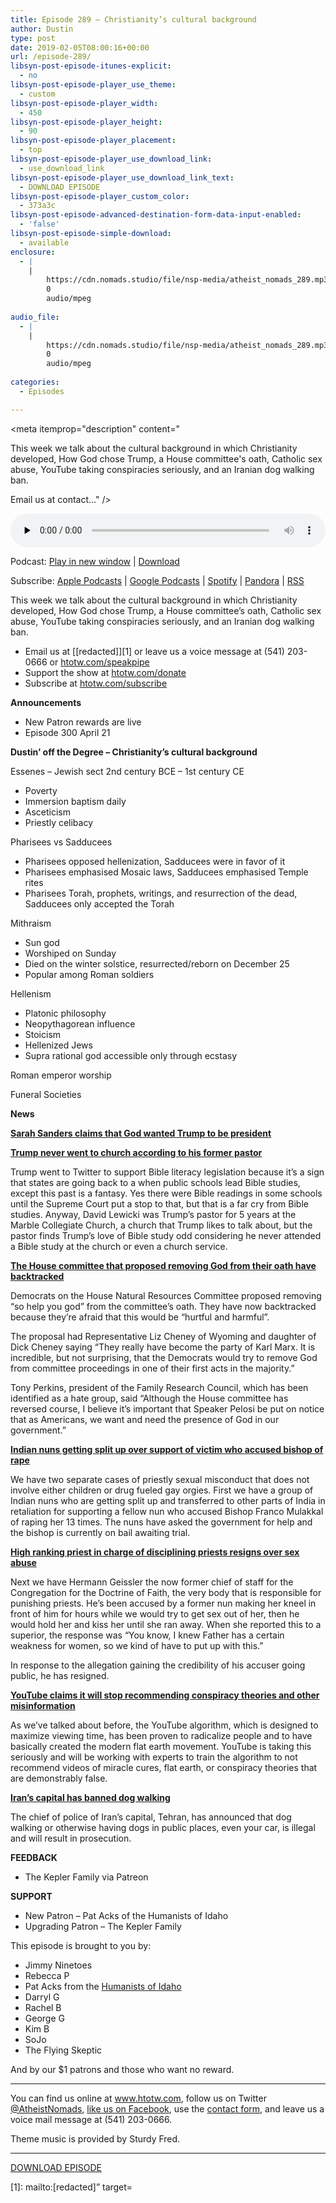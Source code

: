 ```yaml
---
title: Episode 289 – Christianity’s cultural background
author: Dustin
type: post
date: 2019-02-05T08:00:16+00:00
url: /episode-289/
libsyn-post-episode-itunes-explicit:
  - no
libsyn-post-episode-player_use_theme:
  - custom
libsyn-post-episode-player_width:
  - 450
libsyn-post-episode-player_height:
  - 90
libsyn-post-episode-player_placement:
  - top
libsyn-post-episode-player_use_download_link:
  - use_download_link
libsyn-post-episode-player_use_download_link_text:
  - DOWNLOAD EPISODE
libsyn-post-episode-player_custom_color:
  - 373a3c
libsyn-post-episode-advanced-destination-form-data-input-enabled:
  - 'false'
libsyn-post-episode-simple-download:
  - available
enclosure:
  - |
    |
        https://cdn.nomads.studio/file/nsp-media/atheist_nomads_289.mp3
        0
        audio/mpeg
        
audio_file:
  - |
    |
        https://cdn.nomads.studio/file/nsp-media/atheist_nomads_289.mp3
        0
        audio/mpeg
        
categories:
  - Episodes

---
```

<div itemscope itemtype="http://schema.org/AudioObject">
  <meta itemprop="name" content="Episode 289 &#8211; Christianity’s cultural background" />
  
  <meta itemprop="uploadDate" content="2019-02-05T01:00:16-07:00" />
  
  <meta itemprop="encodingFormat" content="audio/mpeg" />
  
  <meta itemprop="description" content="




This week we talk about the cultural background in which Christianity developed, How God chose Trump, a House committee's oath, Catholic sex abuse, YouTube taking conspiracies seriously, and an Iranian dog walking ban.







Email us at contact..." />
  
  <meta itemprop="contentUrl" content="https://dts.podtrac.com/redirect.mp3/cdn.nomads.studio/file/nsp-media/atheist_nomads_289.mp3" />
  
  <div class="powerpress_player" id="powerpress_player_8552">
    <audio class="wp-audio-shortcode" id="audio-3365-296" preload="none" style="width: 100%;" controls="controls"><source type="audio/mpeg" src="https://dts.podtrac.com/redirect.mp3/cdn.nomads.studio/file/nsp-media/atheist_nomads_289.mp3?_=296" /><a href="https://dts.podtrac.com/redirect.mp3/cdn.nomads.studio/file/nsp-media/atheist_nomads_289.mp3">https://dts.podtrac.com/redirect.mp3/cdn.nomads.studio/file/nsp-media/atheist_nomads_289.mp3</a></audio>
  </div>
</div>

<p class="powerpress_links powerpress_links_mp3">
  Podcast: <a href="https://dts.podtrac.com/redirect.mp3/cdn.nomads.studio/file/nsp-media/atheist_nomads_289.mp3" class="powerpress_link_pinw" target="_blank" title="Play in new window" onclick="return powerpress_pinw('https://htotw.com/?powerpress_pinw=3365-podcast');" rel="nofollow">Play in new window</a> | <a href="https://dts.podtrac.com/redirect.mp3/cdn.nomads.studio/file/nsp-media/atheist_nomads_289.mp3" class="powerpress_link_d" title="Download" rel="nofollow" download="atheist_nomads_289.mp3">Download</a>
</p>

<p class="powerpress_links powerpress_subscribe_links">
  Subscribe: <a href="https://podcasts.apple.com/us/podcast/humanists-take-on-the-world/id530050098?mt=2&ls=1" class="powerpress_link_subscribe powerpress_link_subscribe_itunes" target="_blank" title="Subscribe on Apple Podcasts" rel="nofollow">Apple Podcasts</a> | <a href="https://www.google.com/podcasts?feed=aHR0cDovL2F0aGVpc3Rub21hZHMubGlic3luLmNvbS9yc3M%3D" class="powerpress_link_subscribe powerpress_link_subscribe_googleplay" target="_blank" title="Subscribe on Google Podcasts" rel="nofollow">Google Podcasts</a> | <a href="https://open.spotify.com/show/3LzK2xZGike6Tc1GEMtMbr?si=LieN9SNuTpq96smuaUsH8A" class="powerpress_link_subscribe powerpress_link_subscribe_spotify" target="_blank" title="Subscribe on Spotify" rel="nofollow">Spotify</a> | <a href="https://www.pandora.com/podcast/atheist-nomads/PC:10122?corr=62071012&part=ug" class="powerpress_link_subscribe powerpress_link_subscribe_pandora" target="_blank" title="Subscribe on Pandora" rel="nofollow">Pandora</a> | <a href="https://htotw.com/feed/podcast/" class="powerpress_link_subscribe powerpress_link_subscribe_rss" target="_blank" title="Subscribe via RSS" rel="nofollow">RSS</a>
</p>

This week we talk about the cultural background in which Christianity developed, How God chose Trump, a House committee&#8217;s oath, Catholic sex abuse, YouTube taking conspiracies seriously, and an Iranian dog walking ban.

<!--more-->

  * Email us at [[redacted]][1] or leave us a voice message at (541) 203-0666 or <a href="https://htotw.com/speakpipe" target="_blank" rel="noopener">htotw.com/speakpipe</a>
  * Support the show at <a href="https://htotw.com/donate" target="_blank" rel="noopener">htotw.com/donate</a>
  * Subscribe at <a href="https://htotw.com/subscribe" target="_blank" rel="noopener">htotw.com/subscribe</a>

**Announcements**

  * New Patron rewards are live
  * Episode 300 April 21

**Dustin’ off the Degree &#8211; Christianity’s cultural background**

Essenes &#8211; Jewish sect 2nd century BCE &#8211; 1st century CE

  * Poverty
  * Immersion baptism daily
  * Asceticism
  * Priestly celibacy

Pharisees vs Sadducees

  * Pharisees opposed hellenization, Sadducees were in favor of it
  * Pharisees emphasised Mosaic laws, Sadducees emphasised Temple rites
  * Pharisees Torah, prophets, writings, and resurrection of the dead, Sadducees only accepted the Torah

Mithraism

  * Sun god
  * Worshiped on Sunday
  * Died on the winter solstice, resurrected/reborn on December 25
  * Popular among Roman soldiers

Hellenism

  * Platonic philosophy
  * Neopythagorean influence
  * Stoicism
  * Hellenized Jews
  * Supra rational god accessible only through ecstasy

Roman emperor worship

Funeral Societies

**News**

**<a href="https://www.cnn.com/2019/01/30/politics/sarah-sanders-god-trump/index.html" target="_blank" rel="noopener">Sarah Sanders claims that God wanted Trump to be president</a>**

**<a href="https://www.huffingtonpost.com/entry/former-marble-collegiate-pastor-says-he-never-saw-trump-at-church_us_5c51f51ee4b04f8645c728a8" target="_blank" rel="noopener">Trump never went to church according to his former pastor</a>**

Trump went to Twitter to support Bible literacy legislation because it’s a sign that states are going back to a when public schools lead Bible studies, except this past is a fantasy. Yes there were Bible readings in some schools until the Supreme Court put a stop to that, but that is a far cry from Bible studies. Anyway, David Lewicki was Trump’s pastor for 5 years at the Marble Collegiate Church, a church that Trump likes to talk about, but the pastor finds Trump’s love of Bible study odd considering he never attended a Bible study at the church or even a church service.

**<a href="https://www.christianpost.com/news/house-democrats-change-course-vote-to-keep-god-in-committee-oath-229740/" target="_blank" rel="noopener">The House committee that proposed removing God from their oath have backtracked</a>**

Democrats on the House Natural Resources Committee proposed removing “so help you god” from the committee’s oath. They have now backtracked because they’re afraid that this would be “hurtful and harmful”.

The proposal had Representative Liz Cheney of Wyoming and daughter of Dick Cheney saying “They really have become the party of Karl Marx. It is incredible, but not surprising, that the Democrats would try to remove God from committee proceedings in one of their first acts in the majority.”

Tony Perkins, president of the Family Research Council, which has been identified as a hate group, said “Although the House committee has reversed course, I believe it&#8217;s important that Speaker Pelosi be put on notice that as Americans, we want and need the presence of God in our government.”

**<a href="https://www.cnn.com/2019/01/29/asia/india-nuns-kerala-intl/index.html" target="_blank" rel="noopener">Indian nuns getting split up over support of victim who accused bishop of rape</a>**

We have two separate cases of priestly sexual misconduct that does not involve either children or drug fueled gay orgies. First we have a group of Indian nuns who are getting split up and transferred to other parts of India in retaliation for supporting a fellow nun who accused Bishop Franco Mulakkal of raping her 13 times. The nuns have asked the government for help and the bishop is currently on bail awaiting trial.

**<a href="https://friendlyatheist.patheos.com/2019/01/30/guy-who-handled-sex-abuse-cases-for-vatican-quits-after-allegations-of-sex-abuse/" target="_blank" rel="noopener">High ranking priest in charge of disciplining priests resigns over sex abuse</a>**

Next we have Hermann Geissler the now former chief of staff for the Congregation for the Doctrine of Faith, the very body that is responsible for punishing priests. He’s been accused by a former nun making her kneel in front of him for hours while we would try to get sex out of her, then he would hold her and kiss her until she ran away. When she reported this to a superior, the response was “You know, I knew Father has a certain weakness for women, so we kind of have to put up with this.”

In response to the allegation gaining the credibility of his accuser going public, he has resigned.

**<a href="https://www.usatoday.com/story/tech/talkingtech/2019/01/25/youtube-stop-recommending-conspiracy-videos-misinform-users/2677506002//" target="_blank" rel="noopener">YouTube claims it will stop recommending conspiracy theories and other misinformation</a>**

As we’ve talked about before, the YouTube algorithm, which is designed to maximize viewing time, has been proven to radicalize people and to have basically created the modern flat earth movement. YouTube is taking this seriously and will be working with experts to train the algorithm to not recommend videos of miracle cures, flat earth, or conspiracy theories that are demonstrably false.

**<a href="https://abcnews.go.com/International/dog-walking-banned-irans-capital/story?id=60751589" target="_blank" rel="noopener">Iran&#8217;s capital has banned dog walking</a>**

The chief of police of Iran’s capital, Tehran, has announced that dog walking or otherwise having dogs in public places, even your car, is illegal and will result in prosecution.

**FEEDBACK**

  * The Kepler Family via Patreon

**SUPPORT** 

  * New Patron &#8211; Pat Acks of the Humanists of Idaho
  * Upgrading Patron &#8211; The Kepler Family

This episode is brought to you by:

  * Jimmy Ninetoes
  * Rebecca P
  * Pat Acks from the <a href="https://www.humanistsofidaho.org" target="_blank" rel="noopener">Humanists of Idaho</a>
  * Darryl G
  * Rachel B
  * George G
  * Kim B
  * SoJo
  * The Flying Skeptic

And by our $1 patrons and those who want no reward.

<hr class="wp-block-separator" />

You can find us online at <a href="https://www.htotw.com/" target="_blank" rel="noopener">www.htotw.com</a>, follow us on Twitter <a href="https://htotw.com/twitter" target="_blank" rel="noopener">@AtheistNomads</a>, <a href="https://htotw.com/facebook" target="_blank" rel="noopener">like us on Facebook</a>, use the [contact form](https://htotw.com/contact), and leave us a voice mail message at (541) 203-0666.

Theme music is provided by Sturdy Fred.

<hr class="wp-block-separator" />

<a href="https://dts.podtrac.com/redirect.mp3/cdn.nomads.studio/file/nsp-media/atheist_nomads_289.mp3" target="_blank" rel="noreferrer noopener" aria-label="DOWNLOAD EPISODE (opens in a new tab)">DOWNLOAD EPISODE</a>

 [1]: mailto:[redacted]” target=